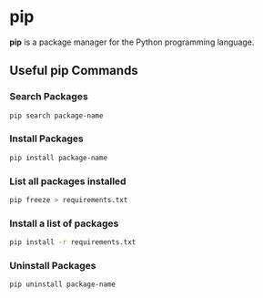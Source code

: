 # pip

**pip** is a package manager for the Python programming language.

## Useful pip Commands

### Search Packages
```bash
pip search package-name
```

### Install Packages
```bash
pip install package-name
```
### List all packages installed
```bash
pip freeze > requirements.txt
```

### Install a list of packages
```bash
pip install -r requirements.txt
```

### Uninstall Packages
```bash
pip uninstall package-name
```
 
